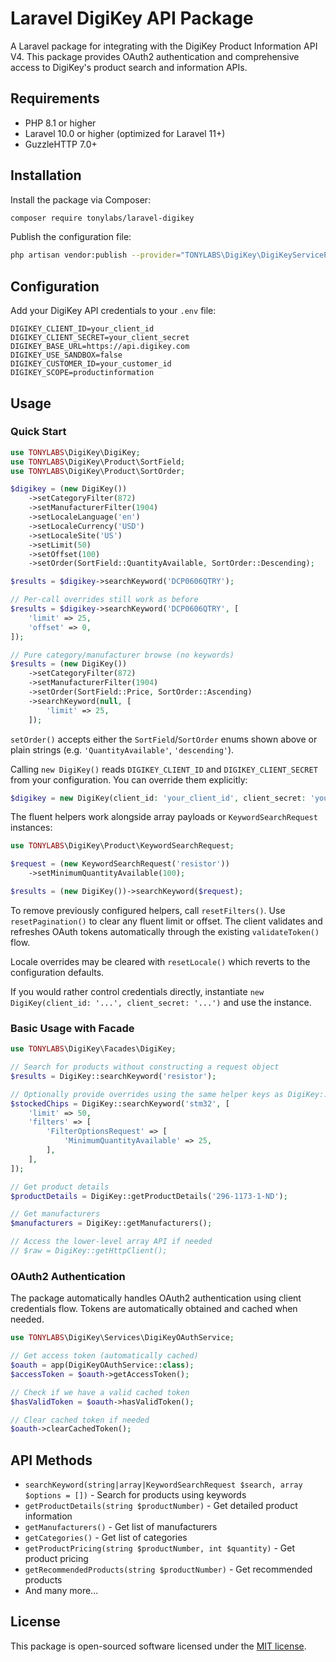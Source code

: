 # Laravel DigiKey API Package

A Laravel package for integrating with the DigiKey Product Information API V4. This package provides OAuth2 authentication and comprehensive access to DigiKey's product search and information APIs.

## Requirements

- PHP 8.1 or higher
- Laravel 10.0 or higher (optimized for Laravel 11+)
- GuzzleHTTP 7.0+

## Installation

Install the package via Composer:

```bash
composer require tonylabs/laravel-digikey
```

Publish the configuration file:

```bash
php artisan vendor:publish --provider="TONYLABS\DigiKey\DigiKeyServiceProvider"
```

## Configuration

Add your DigiKey API credentials to your `.env` file:

```env
DIGIKEY_CLIENT_ID=your_client_id
DIGIKEY_CLIENT_SECRET=your_client_secret
DIGIKEY_BASE_URL=https://api.digikey.com
DIGIKEY_USE_SANDBOX=false
DIGIKEY_CUSTOMER_ID=your_customer_id
DIGIKEY_SCOPE=productinformation
```

## Usage

### Quick Start

```php
use TONYLABS\DigiKey\DigiKey;
use TONYLABS\DigiKey\Product\SortField;
use TONYLABS\DigiKey\Product\SortOrder;

$digikey = (new DigiKey())
    ->setCategoryFilter(872)
    ->setManufacturerFilter(1904)
    ->setLocaleLanguage('en')
    ->setLocaleCurrency('USD')
    ->setLocaleSite('US')
    ->setLimit(50)
    ->setOffset(100)
    ->setOrder(SortField::QuantityAvailable, SortOrder::Descending);

$results = $digikey->searchKeyword('DCP0606QTRY');

// Per-call overrides still work as before
$results = $digikey->searchKeyword('DCP0606QTRY', [
    'limit' => 25,
    'offset' => 0,
]);

// Pure category/manufacturer browse (no keywords)
$results = (new DigiKey())
    ->setCategoryFilter(872)
    ->setManufacturerFilter(1904)
    ->setOrder(SortField::Price, SortOrder::Ascending)
    ->searchKeyword(null, [
        'limit' => 25,
    ]);
```

`setOrder()` accepts either the `SortField`/`SortOrder` enums shown above or plain strings (e.g. `'QuantityAvailable'`, `'descending'`).

Calling `new DigiKey()` reads `DIGIKEY_CLIENT_ID` and `DIGIKEY_CLIENT_SECRET` from your configuration. You can override them explicitly:

```php
$digikey = new DigiKey(client_id: 'your_client_id', client_secret: 'your_client_secret');
```

The fluent helpers work alongside array payloads or `KeywordSearchRequest` instances:

```php
use TONYLABS\DigiKey\Product\KeywordSearchRequest;

$request = (new KeywordSearchRequest('resistor'))
    ->setMinimumQuantityAvailable(100);

$results = (new DigiKey())->searchKeyword($request);
```

To remove previously configured helpers, call `resetFilters()`. Use `resetPagination()` to clear any fluent limit or offset. The client
validates and refreshes OAuth tokens automatically through the existing
`validateToken()` flow.

Locale overrides may be cleared with `resetLocale()` which reverts to the configuration defaults.

If you would rather control credentials directly, instantiate
`new DigiKey(client_id: '...', client_secret: '...')` and use the instance.

### Basic Usage with Facade

```php
use TONYLABS\DigiKey\Facades\DigiKey;

// Search for products without constructing a request object
$results = DigiKey::searchKeyword('resistor');

// Optionally provide overrides using the same helper keys as DigiKey::searchKeyword
$stockedChips = DigiKey::searchKeyword('stm32', [
    'limit' => 50,
    'filters' => [
        'FilterOptionsRequest' => [
            'MinimumQuantityAvailable' => 25,
        ],
    ],
]);

// Get product details
$productDetails = DigiKey::getProductDetails('296-1173-1-ND');

// Get manufacturers
$manufacturers = DigiKey::getManufacturers();

// Access the lower-level array API if needed
// $raw = DigiKey::getHttpClient();
```

### OAuth2 Authentication

The package automatically handles OAuth2 authentication using client credentials flow. Tokens are automatically obtained and cached when needed.

```php
use TONYLABS\DigiKey\Services\DigiKeyOAuthService;

// Get access token (automatically cached)
$oauth = app(DigiKeyOAuthService::class);
$accessToken = $oauth->getAccessToken();

// Check if we have a valid cached token
$hasValidToken = $oauth->hasValidToken();

// Clear cached token if needed
$oauth->clearCachedToken();
```

## API Methods

- `searchKeyword(string|array|KeywordSearchRequest $search, array $options = [])` - Search for products using keywords
- `getProductDetails(string $productNumber)` - Get detailed product information
- `getManufacturers()` - Get list of manufacturers
- `getCategories()` - Get list of categories
- `getProductPricing(string $productNumber, int $quantity)` - Get product pricing
- `getRecommendedProducts(string $productNumber)` - Get recommended products
- And many more...

## License

This package is open-sourced software licensed under the [MIT license](LICENSE).
